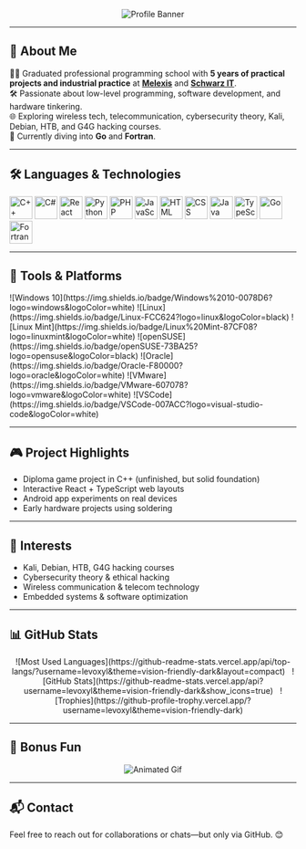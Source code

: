 <p align="center">
  <img src="https://i.pinimg.com/originals/b5/d3/69/b5d3692a872936d05a3d770e5327c6ec.gif" alt="Profile Banner" />
</p>

---

## 👋 About Me

👨‍🎓 Graduated professional programming school with **5 years of practical projects and industrial practice** at [**Melexis**](https://www.melexis.com/) and [**Schwarz IT**](https://www.schwarz-it.com/en/).  
🛠️ Passionate about low-level programming, software development, and hardware tinkering.  
🌐 Exploring wireless tech, telecommunication, cybersecurity theory, Kali, Debian, HTB, and G4G hacking courses.  
🚀 Currently diving into **Go** and **Fortran**.

---

## 🛠️ Languages & Technologies

<p align="left" style="margin: 0;">
  <a href="https://learn.microsoft.com/en-us/cpp/cpp/?view=msvc-170" target="_blank"><img src="https://cdn.jsdelivr.net/gh/devicons/devicon/icons/cplusplus/cplusplus-original.svg" alt="C++" width="40" height="40"/></a>
  <a href="https://learn.microsoft.com/en-us/dotnet/csharp/" target="_blank"><img src="https://cdn.jsdelivr.net/gh/devicons/devicon/icons/csharp/csharp-original.svg" alt="C#" width="40" height="40"/></a>
  <a href="https://reactjs.org/docs/getting-started.html" target="_blank"><img src="https://cdn.jsdelivr.net/gh/devicons/devicon/icons/react/react-original.svg" alt="React" width="40" height="40"/></a>
  <a href="https://www.python.org/doc/" target="_blank"><img src="https://cdn.jsdelivr.net/gh/devicons/devicon/icons/python/python-original.svg" alt="Python" width="40" height="40"/></a>
  <a href="https://www.php.net/docs.php" target="_blank"><img src="https://cdn.jsdelivr.net/gh/devicons/devicon/icons/php/php-original.svg" alt="PHP" width="40" height="40"/></a>
  <a href="https://developer.mozilla.org/en-US/docs/Web/JavaScript" target="_blank"><img src="https://cdn.jsdelivr.net/gh/devicons/devicon/icons/javascript/javascript-original.svg" alt="JavaScript" width="40" height="40"/></a>
  <a href="https://developer.mozilla.org/en-US/docs/Web/HTML" target="_blank"><img src="https://cdn.jsdelivr.net/gh/devicons/devicon/icons/html5/html5-original.svg" alt="HTML" width="40" height="40"/></a>
  <a href="https://developer.mozilla.org/en-US/docs/Web/CSS" target="_blank"><img src="https://cdn.jsdelivr.net/gh/devicons/devicon/icons/css3/css3-original.svg" alt="CSS" width="40" height="40"/></a>
  <a href="https://docs.oracle.com/en/java/" target="_blank"><img src="https://cdn.jsdelivr.net/gh/devicons/devicon/icons/java/java-original.svg" alt="Java" width="40" height="40"/></a>
  <a href="https://www.w3schools.com/typescript/" target="_blank"><img src="https://cdn.jsdelivr.net/gh/devicons/devicon/icons/typescript/typescript-original.svg" alt="TypeScript" width="40" height="40"/></a>
  <a href="https://go.dev/doc/" target="_blank"><img src="https://cdn.jsdelivr.net/gh/devicons/devicon/icons/go/go-original.svg" alt="Go" width="40" height="40"/></a>
  <a href="https://fortran-lang.org/learn/" target="_blank"><img src="https://cdn.jsdelivr.net/gh/devicons/devicon/icons/fortran/fortran-original.svg" alt="Fortran" width="40" height="40"/></a>
</p>

---

## 🧰 Tools & Platforms

<p align="left">
  ![Windows 10](https://img.shields.io/badge/Windows%2010-0078D6?logo=windows&logoColor=white)
  ![Linux](https://img.shields.io/badge/Linux-FCC624?logo=linux&logoColor=black)
  ![Linux Mint](https://img.shields.io/badge/Linux%20Mint-87CF08?logo=linuxmint&logoColor=white)
  ![openSUSE](https://img.shields.io/badge/openSUSE-73BA25?logo=opensuse&logoColor=black)
  ![Oracle](https://img.shields.io/badge/Oracle-F80000?logo=oracle&logoColor=white)
  ![VMware](https://img.shields.io/badge/VMware-607078?logo=vmware&logoColor=white)
  ![VSCode](https://img.shields.io/badge/VSCode-007ACC?logo=visual-studio-code&logoColor=white)
</p>

---

## 🎮 Project Highlights

- Diploma game project in C++ (unfinished, but solid foundation)
- Interactive React + TypeScript web layouts
- Android app experiments on real devices
- Early hardware projects using soldering

---

## 🚀 Interests

- Kali, Debian, HTB, G4G hacking courses  
- Cybersecurity theory & ethical hacking  
- Wireless communication & telecom technology  
- Embedded systems & software optimization  

---

## 📊 GitHub Stats

<p align="center">
  ![Most Used Languages](https://github-readme-stats.vercel.app/api/top-langs/?username=levoxyl&theme=vision-friendly-dark&layout=compact)
  &nbsp;
  ![GitHub Stats](https://github-readme-stats.vercel.app/api?username=levoxyl&theme=vision-friendly-dark&show_icons=true)
  &nbsp;
  ![Trophies](https://github-profile-trophy.vercel.app/?username=levoxyl&theme=vision-friendly-dark)
</p>

---

## 📌 Bonus Fun

<p align="center">
  <img src="https://www.gifcen.com/wp-content/uploads/2022/04/wallpaper-gif-10.gif" alt="Animated Gif" />
</p>

---

## 📬 Contact

Feel free to reach out for collaborations or chats—but only via GitHub. 😊
